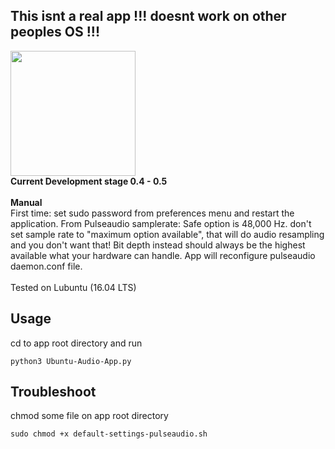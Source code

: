 ## This isnt a real app !!! doesnt work on other peoples OS !!!
<img src="https://drive.google.com/uc?id=1dZ4ZPrwCtNvj5mPGV1OACUt4DAI4EVBK" width="auto" height="200"/>
<br>
 <strong>Current Development stage 0.4 - 0.5 </strong>
<br>
<br>
 <strong>Manual</strong>
<br>
First time: set sudo password from preferences menu and restart the application. From Pulseaudio samplerate: Safe option is 48,000 Hz. don't set sample rate to "maximum option available", that will do audio resampling and you don't want that! Bit depth instead should always be the highest available what your hardware can handle. App will reconfigure pulseaudio daemon.conf file.
<br>
<br>
Tested on Lubuntu (16.04 LTS)
<br>

## Usage

cd to app root directory and run
```
python3 Ubuntu-Audio-App.py
```

## Troubleshoot

chmod some file on app root directory
```
sudo chmod +x default-settings-pulseaudio.sh
```

